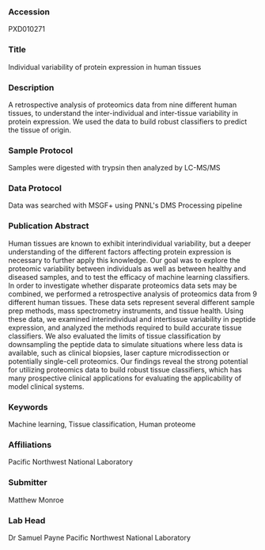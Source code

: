 ### Accession
PXD010271

### Title
Individual variability of protein expression in human tissues

### Description
A retrospective analysis of proteomics data from nine different human tissues, to understand the inter-individual and inter-tissue variability in protein expression. We used the data to build robust classifiers to predict the tissue of origin.

### Sample Protocol
Samples were digested with trypsin then analyzed by LC-MS/MS

### Data Protocol
Data was searched with MSGF+ using PNNL's DMS Processing pipeline

### Publication Abstract
Human tissues are known to exhibit interindividual variability, but a deeper understanding of the different factors affecting protein expression is necessary to further apply this knowledge. Our goal was to explore the proteomic variability between individuals as well as between healthy and diseased samples, and to test the efficacy of machine learning classifiers. In order to investigate whether disparate proteomics data sets may be combined, we performed a retrospective analysis of proteomics data from 9 different human tissues. These data sets represent several different sample prep methods, mass spectrometry instruments, and tissue health. Using these data, we examined interindividual and intertissue variability in peptide expression, and analyzed the methods required to build accurate tissue classifiers. We also evaluated the limits of tissue classification by downsampling the peptide data to simulate situations where less data is available, such as clinical biopsies, laser capture microdissection or potentially single-cell proteomics. Our findings reveal the strong potential for utilizing proteomics data to build robust tissue classifiers, which has many prospective clinical applications for evaluating the applicability of model clinical systems.

### Keywords
Machine learning, Tissue classification, Human proteome

### Affiliations
Pacific Northwest National Laboratory

### Submitter
Matthew Monroe

### Lab Head
Dr Samuel Payne
Pacific Northwest National Laboratory


